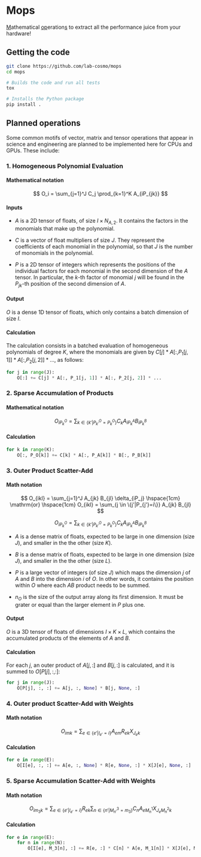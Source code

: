 # Mops

<u>M</u>athematical <u>op</u>eration<u>s</u> to extract all the performance juice from your hardware!

## Getting the code

```bash
git clone https://github.com/lab-cosmo/mops
cd mops

# Builds the code and run all tests
tox

# Installs the Python package
pip install .
```


## Planned operations

Some common motifs of vector, matrix and tensor operations that appear in
science and engineering are planned to be implemented here for CPUs and GPUs.
These include:

### 1. Homogeneous Polynomial Evaluation

#### Mathematical notation

$$ O_i = \sum_{j=1}^J C_j \prod_{k=1}^K A_{iP_{jk}} $$

#### Inputs

- $A$ is a 2D tensor of floats, of size $I \times N_{A,2}$. It contains the factors in the monomials that make up the polynomial. 

- $C$ is a vector of float multipliers of size $J$. They represent the coefficients of each monomial in the polynomial, so that $J$ is the number of monomials in the polynomial.

- $P$ is a 2D tensor of integers which represents the positions of the individual factors for each monomial in the second dimension of the $A$ tensor. In particular, the $k$-th factor of monomial $j$ will be found in the $P_{jk}$-th position of the second dimension of $A$.

#### Output

$O$ is a dense 1D tensor of floats, which only contains a batch dimension of size $I$.

#### Calculation

The calculation consists in a batched evaluation of homogeneous polynomials of degree $K$, where the monomials are given by $C[j] * A[:, P_1[j, 1]] * A[:, P_2[j, 2]] * \dots$, as follows:

```python
for j in range(J):
    O[:] += C[j] * A[:, P_1[j, 1]] * A[:, P_2[j, 2]] * ...
```

### 2. Sparse Accumulation of Products

#### Mathematical notation

$$ O_{iP_k^O} = \sum_{k \in \{k'|P^O_{k'}=P^O_k\}} C_k A_{iP_k^A} B_{iP_k^B} $$

#### Calculation

```python
for k in range(K):
    O[:, P_O[k]] += C[k] * A[:, P_A[k]] * B[:, P_B[k]]
```

### 3. Outer Product Scatter-Add

#### Math notation

$$ O_{ikl} = \sum_{j=1}^J A_{jk} B_{jl} \delta_{iP_j} \hspace{1cm} \mathrm{or} \hspace{1cm} O_{ikl} = \sum_{j \in \{j'|P_{j'}=i\}} A_{jk} B_{jl} $$

$$ O_{iP_k^O} = \sum_{k \in \{k'|P^O_{k'}=P^O_k\}} C_k A_{iP_k^A} B_{iP_k^B} $$

- $A$ is a dense matrix of floats, expected to be large in one dimension
  (size $J$), and smaller in the the other (size $K$).

- $B$ is a dense matrix of floats, expected to be large in one dimension
  (size $J$), and smaller in the the other (size $L$).

- $P$ is a large vector of integers (of size $J$) which maps the dimension $j$ of $A$ and $B$ into the dimension $i$ of $O$. In other words, it contains the position within $O$ where each $AB$ product needs to be summed.

- $n_O$ is the size of the output array along its first dimension. It must be grater or equal than the larger element in $P$ plus one. 

#### Output

$O$ is a 3D tensor of floats of dimensions $I \times K \times L$, which contains the accumulated products of the elements of $A$ and $B$.

#### Calculation

For each $j$, an outer product of $A[j, :]$ and $B[j, :]$ is calculated, and it is summed to $O[P[j], :, :]$:

```python
for j in range(J):
    O[P[j], :, :] += A[j, :, None] * B[j, None, :]
```

### 4. Outer product Scatter-Add with Weights

#### Math notation

$$ O_{imk} = \sum_{e \in \{e'|I_{e'}=i\}} A_{em} R_{ek} X_{{J_e}k} $$

#### Calculation

```python
for e in range(E):
    O[I[e], :, :] += A[e, :, None] * R[e, None, :] * X[J[e], None, :]
```

### 5. Sparse Accumulation Scatter-Add with Weights

#### Math notation

$$ O_{i{m_3}k} = \sum_{e \in \{e'|I_{e'}=i\}} R_{ek} \sum_{n \in \{n'|M^3_{n'}=m_3\}} C_n A_{e{M_n^1}} X_{{J_e}{M_n^2}k} $$
#### Calculation

```python
for e in range(E):
    for n in range(N):
        O[I[e], M_3[n], :] += R[e, :] * C[n] * A[e, M_1[n]] * X[J[e], M_2[n], :]
```
